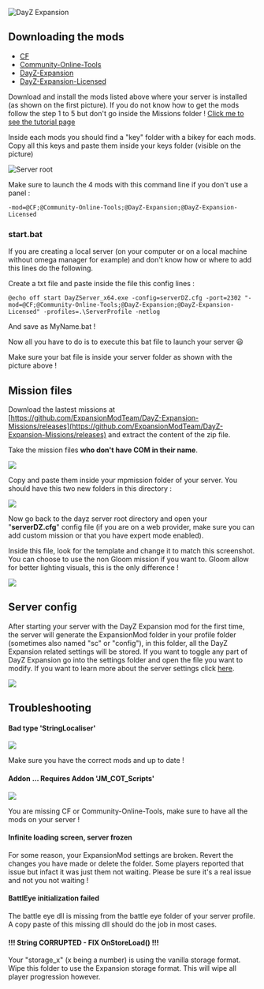 ![DayZ Expansion](https://i.imgur.com/cTbqjAr.png)

## Downloading the mods
- [CF](https://steamcommunity.com/workshop/filedetails/?id=1559212036)
- [Community-Online-Tools](https://steamcommunity.com/workshop/filedetails/?id=1564026768)
- [DayZ-Expansion](https://steamcommunity.com/sharedfiles/filedetails/?id=2116151222)
- [DayZ-Expansion-Licensed](https://steamcommunity.com/workshop/filedetails/?id=2116157322)

Download and install the mods listed above where your server is installed (as shown on the first picture). If you do not know how to get the mods follow the step 1 to 5 but don't go inside the Missions folder ! [Click me to see the tutorial page](https://github.com/salutesh/DayZ-Expansion-Scripts/wiki/Setting-up-offline-mode#getting-the-mission)

Inside each mods you should find a "key" folder with a bikey for each mods. Copy all this keys and paste them inside your keys folder (visible on the picture)

![Server root](https://i.imgur.com/OEaEuf8.png)

Make sure to launch the 4 mods with this command line if you don't use a panel : 

`-mod=@CF;@Community-Online-Tools;@DayZ-Expansion;@DayZ-Expansion-Licensed`

### start.bat

If you are creating a local server (on your computer or on a local machine without omega manager for example) and don't know how or where to add this lines do the following.

Create a txt file and paste inside the file this config lines :

`@echo off
start DayZServer_x64.exe -config=serverDZ.cfg -port=2302 "-mod=@CF;@Community-Online-Tools;@DayZ-Expansion;@DayZ-Expansion-Licensed" -profiles=.\ServerProfile -netlog`

And save as MyName.bat !

Now all you have to do is to execute this bat file to launch your server 😃 

Make sure your bat file is inside your server folder as shown with the picture above !

## Mission files

Download the lastest missions at [https://github.com/ExpansionModTeam/DayZ-Expansion-Missions/releases](https://github.com/ExpansionModTeam/DayZ-Expansion-Missions/releases) and extract the content of the zip file.

Take the mission files **who don't have COM in their name**.

![](https://i.imgur.com/yVtrGnb.png)

Copy and paste them inside your mpmission folder of your server. You should have this two new folders in this directory : 

![](https://i.imgur.com/4mLI7NV.png)

Now go back to the dayz server root directory and open your "**serverDZ.cfg**" config file (if you are on a web provider, make sure you can add custom mission or that you have expert mode enabled).

Inside this file, look for the template and change it to match this screenshot. You can choose to use the non Gloom mission if you want to. Gloom allow for better lighting visuals, this is the only difference !

![](https://i.imgur.com/eS46Rtu.png)

## Server config

After starting your server with the DayZ Expansion mod for the first time, the server will generate the ExpansionMod folder in your profile folder (sometimes also named "sc" or "config"), in this folder, all the DayZ Expansion related settings will be stored. If you want to toggle any part of DayZ Expansion go into the settings folder and open the file you want to modify. If you want to learn more about the server settings click [here](https://github.com/salutesh/DayZ-Expansion-Scripts/wiki/Server-settings).

![](https://i.imgur.com/4uEMoWi.png)

## Troubleshooting
#### Bad type 'StringLocaliser'

![](https://i.imgur.com/uFUrx8h.png)

Make sure you have the correct mods and up to date !

#### Addon ... Requires Addon 'JM_COT_Scripts'

![](https://i.imgur.com/CH9X0zx.png)

You are missing CF or Community-Online-Tools, make sure to have all the mods on your server !

#### Infinite loading screen, server frozen

For some reason, your ExpansionMod settings are broken. Revert the changes you have made or delete the folder. Some players reported that issue but infact it was just them not waiting. Please be sure it's a real issue and not you not waiting !

#### BattlEye initialization failed

The battle eye dll is missing from the battle eye folder of your server profile. A copy paste of this missing dll should do the job in most cases.

#### !!! String CORRUPTED - FIX OnStoreLoad() !!!

Your "storage_x" (x being a number) is using the vanilla storage format. Wipe this folder to use the Expansion storage format. This will wipe all player progression however.